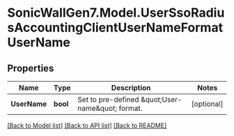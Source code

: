 # SonicWallGen7.Model.UserSsoRadiusAccountingClientUserNameFormatUserName

## Properties

Name | Type | Description | Notes
------------ | ------------- | ------------- | -------------
**UserName** | **bool** | Set to pre-defined \&quot;User-name\&quot; format. | [optional] 

[[Back to Model list]](../README.md#documentation-for-models) [[Back to API list]](../README.md#documentation-for-api-endpoints) [[Back to README]](../README.md)

